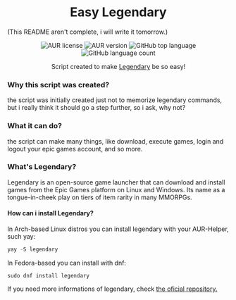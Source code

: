 <h1 align=center>Easy Legendary</h1>
(This README aren't complete, i will write it tomorrow.)
<p align=center>
  <img alt="AUR license" src="https://img.shields.io/aur/license/easy-legendary-git">
  <img alt="AUR version" src="https://img.shields.io/aur/version/easy-legendary-git">
  <img alt="GitHub top language" src="https://img.shields.io/github/languages/top/RedsonBr140/easy-legendary">
  <img alt="GitHub language count" src="https://img.shields.io/github/languages/count/RedsonBr140/easy-legendary">
</p>
<p align=center>Script created to make <a href="https://github.com/derrod/legendary">Legendary</a> be so easy!</p>

### Why this script was created?
the script was initially created just not to memorize legendary commands, but i really think it should go a step further, so i ask, why not?
### What it can do?
the script can make many things, like download, execute games, login and logout your epic games account, and so more.

### What's Legendary?
Legendary is an open-source game launcher that can download and install games from the Epic Games platform on Linux and Windows. Its name as a tongue-in-cheek play on tiers of item rarity in many MMORPGs.

#### How can i install Legendary?
In Arch-based Linux distros you can install legendary with your AUR-Helper, such yay:
```c
yay -S legendary
```
In Fedora-based you can install with dnf:
```
sudo dnf install legendary
```
If you need more informations of legendary, check [the oficial repository.](https://github.com/derrod/legendary)
